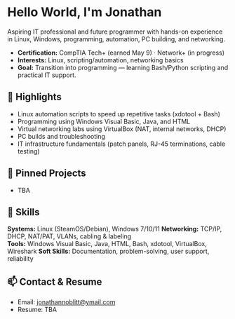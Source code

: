 # Hello World, I'm Jonathan
Aspiring IT professional and future programmer with hands-on experience in Linux, Windows, programming, automation, PC building, and networking.

- **Certification:** CompTIA Tech+ (earned May 9) · Network+ (in progress)
- **Interests:** Linux, scripting/automation, networking basics
- **Goal:** Transition into programming — learning Bash/Python scripting and practical IT support.

## 💼 Highlights
- Linux automation scripts to speed up repetitive tasks (xdotool + Bash)
- Programming using Windows Visual Basic, Java, and HTML
- Virtual networking labs using VirtualBox (NAT, internal networks, DHCP)
- PC builds and troubleshooting 
- IT infrastructure fundamentals (patch panels, RJ-45 terminations, cable testing)

## 📌 Pinned Projects
- TBA

## 🧠 Skills
**Systems:** Linux (SteamOS/Debian), Windows 7/10/11
**Networking:** TCP/IP, DHCP, NAT/PAT, VLANs, cabling & labeling  
**Tools:** Windows Visual Basic, Java, HTML, Bash, xdotool, VirtualBox, Wireshark
**Soft Skills:** Documentation, problem-solving, user support, reliability

## 📫 Contact & Resume
- Email: jonathannoblitt@ymail.com
- Resume: TBA
